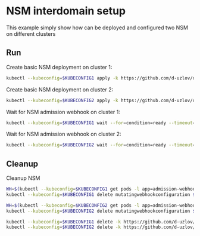 # NSM interdomain setup


This example simply show how can be deployed and configured two NSM on different clusters

## Run

Create basic NSM deployment on cluster 1:

```bash
kubectl --kubeconfig=$KUBECONFIG1 apply -k https://github.com/d-uzlov/deployments-k8s/examples/interdomain/nsm/cluster1?ref=4cff7e4e8aa4d26982884b48a1cfc8b2cdf3bd23
```

Create basic NSM deployment on cluster 2:

```bash
kubectl --kubeconfig=$KUBECONFIG2 apply -k https://github.com/d-uzlov/deployments-k8s/examples/interdomain/nsm/cluster2?ref=4cff7e4e8aa4d26982884b48a1cfc8b2cdf3bd23
```

Wait for NSM admission webhook on cluster 1:

```bash
kubectl --kubeconfig=$KUBECONFIG1 wait --for=condition=ready --timeout=1m pod -n nsm-system -l app=admission-webhook-k8s
```

Wait for NSM admission webhook on cluster 2:

```bash
kubectl --kubeconfig=$KUBECONFIG2 wait --for=condition=ready --timeout=1m pod -n nsm-system -l app=admission-webhook-k8s
```

## Cleanup

Cleanup NSM
```bash
WH=$(kubectl --kubeconfig=$KUBECONFIG1 get pods -l app=admission-webhook-k8s -n nsm-system --template '{{range .items}}{{.metadata.name}}{{"\n"}}{{end}}')
kubectl --kubeconfig=$KUBECONFIG1 delete mutatingwebhookconfiguration ${WH}

WH=$(kubectl --kubeconfig=$KUBECONFIG2 get pods -l app=admission-webhook-k8s -n nsm-system --template '{{range .items}}{{.metadata.name}}{{"\n"}}{{end}}')
kubectl --kubeconfig=$KUBECONFIG2 delete mutatingwebhookconfiguration ${WH}

kubectl --kubeconfig=$KUBECONFIG1 delete -k https://github.com/d-uzlov/deployments-k8s/examples/interdomain/nsm/cluster1?ref=4cff7e4e8aa4d26982884b48a1cfc8b2cdf3bd23
kubectl --kubeconfig=$KUBECONFIG2 delete -k https://github.com/d-uzlov/deployments-k8s/examples/interdomain/nsm/cluster2?ref=4cff7e4e8aa4d26982884b48a1cfc8b2cdf3bd23
```
